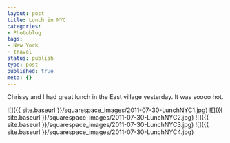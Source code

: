 ```yaml
---
layout: post
title: Lunch in NYC
categories:
- Photoblog
tags:
- New York
- travel
status: publish
type: post
published: true
meta: {}
---
```


Chrissy and I had great lunch in the East village yesterday. It was soooo hot.

![]({{ site.baseurl }}/squarespace_images/2011-07-30-LunchNYC1.jpg)
![]({{ site.baseurl }}/squarespace_images/2011-07-30-LunchNYC2.jpg)
![]({{ site.baseurl }}/squarespace_images/2011-07-30-LunchNYC3.jpg)
![]({{ site.baseurl }}/squarespace_images/2011-07-30-LunchNYC4.jpg)